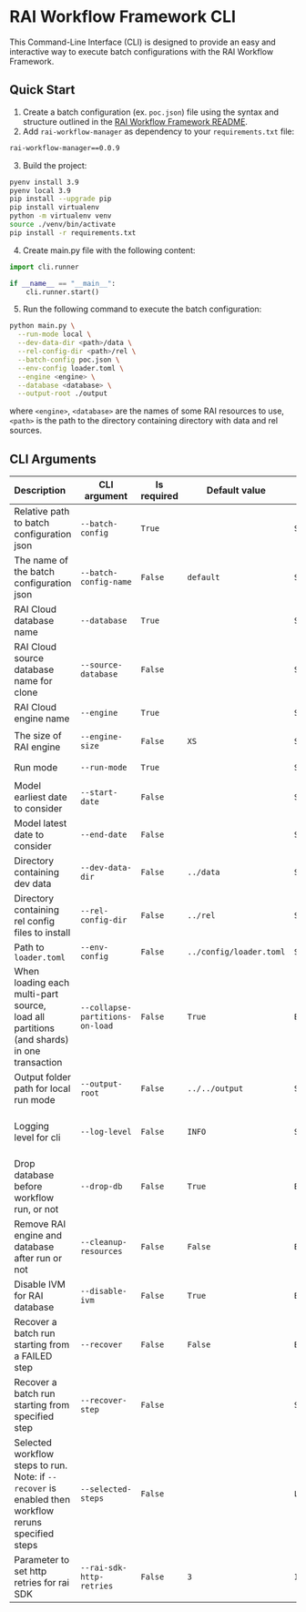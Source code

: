 # RAI Workflow Framework CLI

This Command-Line Interface (CLI) is designed to provide an easy and interactive way to execute batch configurations with the RAI Workflow Framework. 

## Quick Start
1. Create a batch configuration (ex. `poc.json`) file using the syntax and structure outlined in the [RAI Workflow Framework README](../workflow/README.md).
2. Add `rai-workflow-manager` as dependency to your `requirements.txt` file:
```txt
rai-workflow-manager==0.0.9
```
3. Build the project:
```bash
pyenv install 3.9
pyenv local 3.9
pip install --upgrade pip
pip install virtualenv
python -m virtualenv venv
source ./venv/bin/activate
pip install -r requirements.txt
```
4. Create main.py file with the following content:
```python
import cli.runner

if __name__ == "__main__":
    cli.runner.start()
```
5. Run the following command to execute the batch configuration:
```bash
python main.py \
  --run-mode local \
  --dev-data-dir <path>/data \
  --rel-config-dir <path>/rel \
  --batch-config poc.json \
  --env-config loader.toml \
  --engine <engine> \
  --database <database> \
  --output-root ./output
```
where `<engine>`, `<database>` are the names of some RAI resources to use, `<path>` is the path to the directory containing directory with data and rel sources.

## CLI Arguments
| Description                                                                                               | CLI argument                    | Is required | Default value           | Parameter Type          | Recognized Values                                   |
|:----------------------------------------------------------------------------------------------------------|---------------------------------|-------------|-------------------------|-------------------------|-----------------------------------------------------|
| Relative path to batch configuration json                                                                 | `--batch-config`                | `True`      |                         | `String`                |                                                     |
| The name of the batch configuration json                                                                  | `--batch-config-name`           | `False`     | `default`               | `String`                |                                                     |
| RAI Cloud database name                                                                                   | `--database`                    | `True`      |                         | `String`                |                                                     |
| RAI Cloud source database name for clone                                                                  | `--source-database`             | `False`     |                         | `String`                |                                                     |
| RAI Cloud engine name                                                                                     | `--engine`                      | `True`      |                         | `String`                |                                                     |
| The size of RAI engine                                                                                    | `--engine-size`                 | `False`     | `XS`                    | `String`                | `['XS', 'S', 'M', 'L', 'XL']`                       |
| Run mode                                                                                                  | `--run-mode`                    | `True`      |                         | `String`                | `['local', 'remote']`                               |
| Model earliest date to consider                                                                           | `--start-date`                  | `False`     |                         | `String`                | format `YYYYmmdd`                                   |
| Model latest date to consider                                                                             | `--end-date`                    | `False`     |                         | `String`                | format `YYYYmmdd`                                   |
| Directory containing dev data                                                                             | `--dev-data-dir`                | `False`     | `../data`               | `String`                |                                                     |
| Directory containing rel config files to install                                                          | `--rel-config-dir`              | `False`     | `../rel`                | `String`                |                                                     |
| Path to `loader.toml`                                                                                     | `--env-config`                  | `False`     | `../config/loader.toml` | `String`                |                                                     |
| When loading each multi-part source, <br/>load all partitions (and shards) in one transaction             | `--collapse-partitions-on-load` | `False`     | `True`                  | `Bool`                  |                                                     |
| Output folder path for local run mode                                                                     | `--output-root`                 | `False`     | `../../output`          | `String`                |                                                     |
| Logging level for cli                                                                                     | `--log-level`                   | `False`     | `INFO`                  | `String`                | `['DEBUG', 'INFO', 'WARNING', 'ERROR', 'CRITICAL']` |
| Drop database before workflow run, or not                                                                 | `--drop-db`                     | `False`     | `True`                  | `Bool`                  |                                                     |
| Remove RAI engine and database after run or not                                                           | `--cleanup-resources`           | `False`     | `False`                 | `Bool`                  |                                                     |
| Disable IVM for RAI database                                                                              | `--disable-ivm`                 | `False`     | `True`                  | `Bool`                  |                                                     |
| Recover a batch run starting from a FAILED step                                                           | `--recover`                     | `False`     | `False`                 | `BooleanOptionalAction` | `True` in case argument presents                    |
| Recover a batch run starting from specified step                                                          | `--recover-step`                | `False`     |                         | `String`                | The value should be a step name.                    |
| Selected workflow steps to run. <br/>Note: if `--recover` is enabled then workflow reruns specified steps | `--selected-steps`              | `False`     |                         | `List[String]`          |                                                     |
| Parameter to set http retries for rai SDK                                                                 | `--rai-sdk-http-retries`        | `False`     | `3`                     | `Int`                   | The value should be >= 0.                           |

